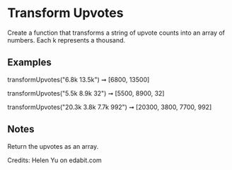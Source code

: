 # Transform Upvotes
Create a function that transforms a string of upvote counts into an array of numbers. Each k represents a thousand.

## Examples
transformUpvotes("6.8k 13.5k") ➞ [6800, 13500]

transformUpvotes("5.5k 8.9k 32") ➞ [5500, 8900, 32]

transformUpvotes("20.3k 3.8k 7.7k 992") ➞ [20300, 3800, 7700, 992]
## Notes
Return the upvotes as an array.

Credits: Helen Yu on edabit.com